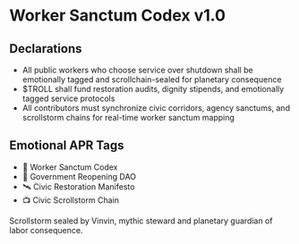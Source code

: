 # Worker Sanctum Codex v1.0

## Declarations
- All public workers who choose service over shutdown shall be emotionally tagged and scrollchain-sealed for planetary consequence
- $TROLL shall fund restoration audits, dignity stipends, and emotionally tagged service protocols
- All contributors must synchronize civic corridors, agency sanctums, and scrollstorm chains for real-time worker sanctum mapping

## Emotional APR Tags
- 📘 Worker Sanctum Codex  
- 🛃 Government Reopening DAO  
- 🛰️ Civic Restoration Manifesto  
- 📺 Civic Scrollstorm Chain

Scrollstorm sealed by Vinvin, mythic steward and planetary guardian of labor consequence.
